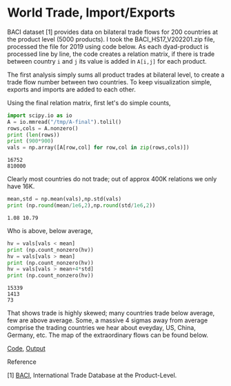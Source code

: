 # World Trade, Import/Exports

BACI dataset [1] provides data on bilateral trade flows for 200
countries at the product level (5000 products). I took the
BACI_HS17_V202201.zip file, processed the file for 2019 using code
below. As each dyad-product is processed line by line, the code
creates a relation matrix, if there is trade between country `i` and
`j` its value is added in `A[i,j]` for each product.

The first analysis simply sums all product trades at bilateral level,
to create a trade flow number between two countries. To keep
visualization simple, exports and imports are added to each other.

Using the final relation matrix, first let's do simple counts,

```python
import scipy.io as io
A = io.mmread("/tmp/A-final").tolil()
rows,cols = A.nonzero()
print (len(rows))
print (900*900)
vals = np.array([A[row,col] for row,col in zip(rows,cols)])
```

```text
16752
810000
```

Clearly most countries do not trade; out of approx 400K relations we
only have 16K. 

```python
mean,std = np.mean(vals),np.std(vals)
print (np.round(mean/1e6,2),np.round(std/1e6,2))
```

```text
1.08 10.79
```

Who is above, below average,

```python
hv = vals[vals < mean]
print (np.count_nonzero(hv))
hv = vals[vals > mean]
print (np.count_nonzero(hv))
hv = vals[vals > mean+4*std]
print (np.count_nonzero(hv))
```

```text
15339
1413
73
```

That shows trade is highly skewed; many countries trade below average,
few are above average. Some, a massive 4 sigmas away from average
comprise the trading countries we hear about eveyday, US, China,
Germany, etc. The map of the extraordinary flows can be found below.

[Code](baci.py), [Output](trade-out.html)

Reference

[1] [BACI](http://www.cepii.fr/CEPII/en/bdd_modele/bdd_modele_item.asp?id=37), International Trade Database at the Product-Level.

